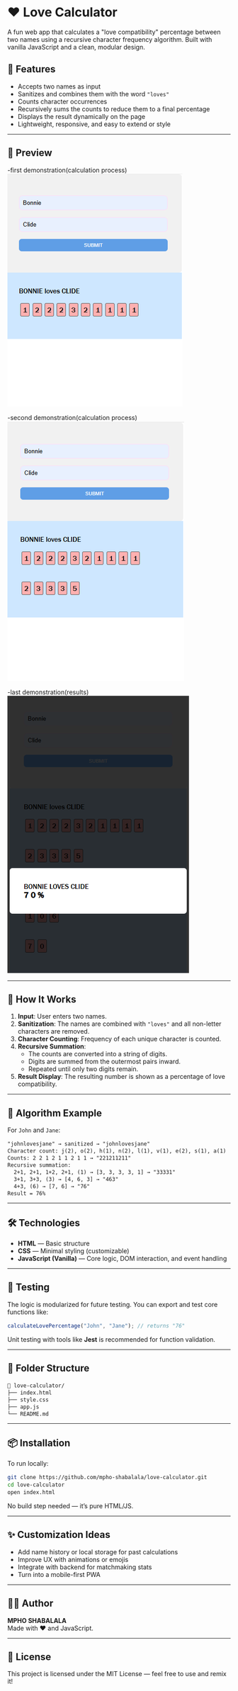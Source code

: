 # ❤️ Love Calculator

A fun web app that calculates a "love compatibility" percentage between two names using a recursive character frequency algorithm. Built with vanilla JavaScript and a clean, modular design.

## 🌟 Features

- Accepts two names as input  
- Sanitizes and combines them with the word `"loves"`  
- Counts character occurrences  
- Recursively sums the counts to reduce them to a final percentage  
- Displays the result dynamically on the page  
- Lightweight, responsive, and easy to extend or style

---

## 📸 Preview
-first demonstration(calculation process)
![screenshot-placeholder](./resources/demo_1.png)

-second demonstration(calculation process)
![screenshot-placeholder](./resources/demo_2.png)

-last demonstration(results)
![screenshot-placeholder](./resources/demo_3.png)

---

## 🚀 How It Works

1. **Input**: User enters two names.  
2. **Sanitization**: The names are combined with `"loves"` and all non-letter characters are removed.  
3. **Character Counting**: Frequency of each unique character is counted.  
4. **Recursive Summation**:  
    - The counts are converted into a string of digits.  
    - Digits are summed from the outermost pairs inward.  
    - Repeated until only two digits remain.  
5. **Result Display**: The resulting number is shown as a percentage of love compatibility.

---

## 🧠 Algorithm Example

For `John` and `Jane`:

```
"johnlovesjane" → sanitized → "johnlovesjane"
Character count: j(2), o(2), h(1), n(2), l(1), v(1), e(2), s(1), a(1)
Counts: 2 2 1 2 1 1 2 1 1 → "221211211"
Recursive summation:
  2+1, 2+1, 1+2, 2+1, (1) → [3, 3, 3, 3, 1] → "33331"
  3+1, 3+3, (3) → [4, 6, 3] → "463"
  4+3, (6) → [7, 6] → "76"
Result = 76%
```

---

## 🛠 Technologies

- **HTML** — Basic structure  
- **CSS** — Minimal styling (customizable)  
- **JavaScript (Vanilla)** — Core logic, DOM interaction, and event handling

---

## 🧪 Testing

The logic is modularized for future testing. You can export and test core functions like:

```js
calculateLovePercentage("John", "Jane"); // returns "76"
```

Unit testing with tools like **Jest** is recommended for function validation.

---

## 🧩 Folder Structure

```
📁 love-calculator/
├── index.html
├── style.css
├── app.js
└── README.md
```

---

## 📦 Installation

To run locally:

```bash
git clone https://github.com/mpho-shabalala/love-calculator.git
cd love-calculator
open index.html
```

No build step needed — it’s pure HTML/JS.

---

## ✨ Customization Ideas

- Add name history or local storage for past calculations  
- Improve UX with animations or emojis  
- Integrate with backend for matchmaking stats  
- Turn into a mobile-first PWA

---

## 🧑‍💻 Author

**MPHO SHABALALA**  
Made with ❤️ and JavaScript.

---

## 📄 License

This project is licensed under the MIT License — feel free to use and remix it!
